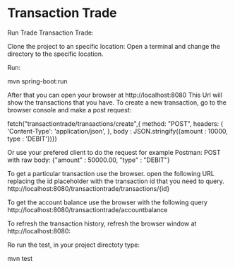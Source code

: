 # Transaction Trade

Run Trade Transaction Trade:

Clone the project to an specific location: Open a terminal and change the directory to the specific location.

Run:

mvn spring-boot:run

After that you can open your browser at http://localhost:8080 This Url will show the transactions that you have. To create a new transaction, go to the browser console and make a post request:

fetch("transactiontrade/transactions/create",{ method: "POST", headers: { 'Content-Type': 'application/json', }, body : JSON.stringify({amount : 10000, type : 'DEBIT'})})

Or use your prefered client to do the request for example Postman: POST with raw body: {"amount" : 50000.00, "type" : "DEBIT"}

To get a particular transaction use the browser. open the following URL replacing the id placeholder with the transaction id that you need to query. http://localhost:8080/transactiontrade/transactions/{id}

To get the account balance use the browser with the following query http://localhost:8080/transactiontrade/accountbalance

To refresh the transaction history, refresh the browser window at http://localhost:8080:

Ro run the test, in your project directoty type:

mvn test

